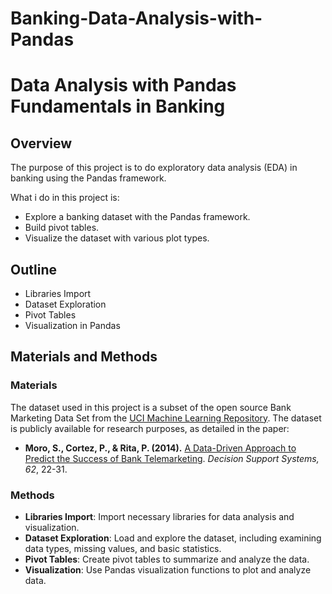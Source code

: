 # Banking-Data-Analysis-with-Pandas

# Data Analysis with Pandas Fundamentals in Banking

## Overview

The purpose of this project is to do exploratory data analysis (EDA) in banking using the Pandas framework.

What i do in this project is:

- Explore a banking dataset with the Pandas framework.
- Build pivot tables.
- Visualize the dataset with various plot types.

## Outline
   - Libraries Import
   - Dataset Exploration
   - Pivot Tables
   - Visualization in Pandas
     
## Materials and Methods

### Materials

The dataset used in this project is a subset of the open source Bank Marketing Data Set from the [UCI Machine Learning Repository](https://archive.ics.uci.edu/ml/citation_policy.html). The dataset is publicly available for research purposes, as detailed in the paper:

- **Moro, S., Cortez, P., & Rita, P. (2014).** [A Data-Driven Approach to Predict the Success of Bank Telemarketing](https://doi.org/10.1016/j.dss.2014.03.001). *Decision Support Systems, 62*, 22-31.

### Methods

- **Libraries Import**: Import necessary libraries for data analysis and visualization.
- **Dataset Exploration**: Load and explore the dataset, including examining data types, missing values, and basic statistics.
- **Pivot Tables**: Create pivot tables to summarize and analyze the data.
- **Visualization**: Use Pandas visualization functions to plot and analyze data.

